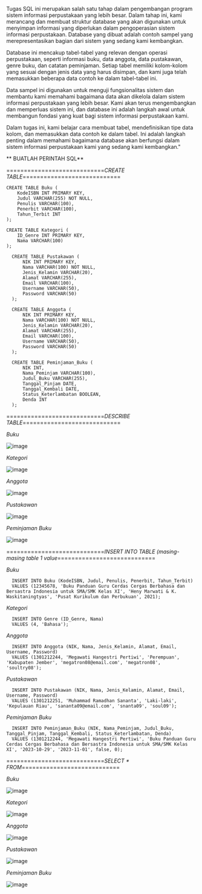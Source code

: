    Tugas SQL ini merupakan salah satu tahap dalam pengembangan program sistem informasi perpustakaan yang lebih besar. Dalam tahap ini, kami merancang dan membuat struktur database yang akan digunakan untuk menyimpan informasi yang diperlukan dalam pengoperasian sistem informasi perpustakaan. Database yang dibuat adalah contoh sampel yang merepresentasikan bagian dari sistem yang sedang kami kembangkan.

   Database ini mencakup tabel-tabel yang relevan dengan operasi perpustakaan, seperti informasi buku, data anggota, data pustakawan, genre buku, dan catatan peminjaman. Setiap tabel memiliki kolom-kolom yang sesuai dengan jenis data yang harus disimpan, dan kami juga telah memasukkan beberapa data contoh ke dalam tabel-tabel ini.

   Data sampel ini digunakan untuk menguji fungsionalitas sistem dan membantu kami memahami bagaimana data akan dikelola dalam sistem informasi perpustakaan yang lebih besar. Kami akan terus mengembangkan dan memperluas sistem ini, dan database ini adalah langkah awal untuk membangun fondasi yang kuat bagi sistem informasi perpustakaan kami.

   Dalam tugas ini, kami belajar cara membuat tabel, mendefinisikan tipe data kolom, dan memasukkan data contoh ke dalam tabel. Ini adalah langkah penting dalam memahami bagaimana database akan berfungsi dalam sistem informasi perpustakaan kami yang sedang kami kembangkan."



** BUATLAH PERINTAH SQL**

============================*CREATE TABLE*============================


    CREATE TABLE Buku (
        KodeISBN INT PRIMARY KEY,
        Judul VARCHAR(255) NOT NULL,
        Penulis VARCHAR(100),
        Penerbit VARCHAR(100),
        Tahun_Terbit INT
    );

    CREATE TABLE Kategori (
        ID_Genre INT PRIMARY KEY,
        Nama VARCHAR(100)
    );

      CREATE TABLE Pustakawan (
          NIK INT PRIMARY KEY,
          Nama VARCHAR(100) NOT NULL,
          Jenis_Kelamin VARCHAR(20),
          Alamat VARCHAR(255),
          Email VARCHAR(100),
          Username VARCHAR(50),
          Password VARCHAR(50)
      );
      
      CREATE TABLE Anggota (
          NIK INT PRIMARY KEY,
          Nama VARCHAR(100) NOT NULL,
          Jenis_Kelamin VARCHAR(20),
          Alamat VARCHAR(255),
          Email VARCHAR(100),
          Username VARCHAR(50),
          Password VARCHAR(50)
      );

      CREATE TABLE Peminjaman_Buku (
          NIK INT,
          Nama_Peminjam VARCHAR(100),
          Judul_Buku VARCHAR(255),
          Tanggal_Pinjam DATE,
          Tanggal_Kembali DATE,
          Status_Keterlambatan BOOLEAN,
          Denda INT
      );

============================*DESCRIBE TABLE*============================



*Buku*


![image](https://github.com/MrIceAreBee11/Tugas-02---Implementasi-Basis-Data-SQL-Command-/assets/121444978/a34f9841-dd30-46a8-b3b7-c5eba39579db)




*Kategori*


![image](https://github.com/MrIceAreBee11/Tugas-02---Implementasi-Basis-Data-SQL-Command-/assets/121444978/251837f4-b945-4eba-ade2-6b6b09fc0108)



*Anggota*


![image](https://github.com/MrIceAreBee11/Tugas-02---Implementasi-Basis-Data-SQL-Command-/assets/121444978/5376113b-dd18-4080-8546-39cfd8b942fe)



*Pustakawan*


![image](https://github.com/MrIceAreBee11/Tugas-02---Implementasi-Basis-Data-SQL-Command-/assets/121444978/5a8c540b-cbee-49bd-84fe-3087f0b990d6)



*Peminjaman Buku*


![image](https://github.com/MrIceAreBee11/Tugas-02---Implementasi-Basis-Data-SQL-Command-/assets/121444978/e571f79a-a8d9-4b69-ba60-f84cdcda6bdd)



============================*INSERT INTO TABLE (masing-masing table 1 value*============================


*Buku*


      INSERT INTO Buku (KodeISBN, Judul, Penulis, Penerbit, Tahun_Terbit)
      VALUES (12345678, 'Buku Panduan Guru Cerdas Cergas Berbahasa dan Bersastra Indonesia untuk SMA/SMK Kelas XI', 'Heny Marwati & K. Waskitaningtyas', 'Pusat Kurikulum dan Perbukuan', 2021);




*Kategori*


      INSERT INTO Genre (ID_Genre, Nama)
      VALUES (4, 'Bahasa');




*Anggota*


      INSERT INTO Anggota (NIK, Nama, Jenis_Kelamin, Alamat, Email, Username, Password)
      VALUES (1301212244, 'Megawati Hangestri Pertiwi', 'Perempuan', 'Kabupaten Jember', 'megatron08@email.com', 'megatron08', 'soultry08');




*Pustakawan*


      INSERT INTO Pustakawan (NIK, Nama, Jenis_Kelamin, Alamat, Email, Username, Password)
      VALUES (1301212251, 'Muhammad Ramadhan Sananta', 'Laki-laki', 'Kepulauan Riau', 'sananta09@email.com', 'snanta09', 'soul09');




*Peminjaman Buku*


      INSERT INTO Peminjaman_Buku (NIK, Nama_Peminjam, Judul_Buku, Tanggal_Pinjam, Tanggal_Kembali, Status_Keterlambatan, Denda)
      VALUES (1301212244, 'Megawati Hangestri Pertiwi', 'Buku Panduan Guru Cerdas Cergas Berbahasa dan Bersastra Indonesia untuk SMA/SMK Kelas XI', '2023-10-29', '2023-11-01', false, 0);




============================*SELECT * FROM*============================

*Buku*


![image](https://github.com/MrIceAreBee11/Tugas-02---Implementasi-Basis-Data-SQL-Command-/assets/121444978/8c92869a-f783-4736-8c67-fc209dddf352)




*Kategori*


![image](https://github.com/MrIceAreBee11/Tugas-02---Implementasi-Basis-Data-SQL-Command-/assets/121444978/17db5512-5504-4ba0-94b6-e8471ea8c815)



*Anggota*


![image](https://github.com/MrIceAreBee11/Tugas-02---Implementasi-Basis-Data-SQL-Command-/assets/121444978/d126318e-0e04-4035-8804-e32533edb1ee)




*Pustakawan*


![image](https://github.com/MrIceAreBee11/Tugas-02---Implementasi-Basis-Data-SQL-Command-/assets/121444978/b931a8d5-c713-4537-8a81-89e2df7598ad)




*Peminjaman Buku*


![image](https://github.com/MrIceAreBee11/Tugas-02---Implementasi-Basis-Data-SQL-Command-/assets/121444978/b3dfe33a-7d63-455b-b0d1-f84d9e5fdf6a)



